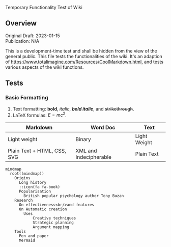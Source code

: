 <!-- Main Header -->
<span id="banner">Temporary Functionality Test of Wiki</span>

## Overview

Original Draft: 2023-01-15  
Publication: N/A  

This is a development-time test and shall be hidden from the view of the general public. This file tests the functionalities of the wiki. It's an adaption of https://www.totalimagine.com/Resources/CoolMarkdown.html, and tests various aspects of the wiki functions.

## Tests

### Basic Formatting

1. Text formatting: **bold**, *italic*, ***bold italic***, and ~~strikethrough~~.
5. LaTeX formulas: $E=mc^2$.

<!-- Table -->

|Markdown|Word Doc|Text|
|-|-|-|
|Light weight|Binary|Light Weight|
|Plain Text + HTML, CSS, SVG|XML and Indecipherable|Plain Text|

<!-- Chart -->

```mermaid
mindmap
  root((mindmap))
    Origins
      Long history
      ::icon(fa fa-book)
      Popularisation
        British popular psychology author Tony Buzan
    Research
      On effectiveness<br/>and features
      On Automatic creation
        Uses
            Creative techniques
            Strategic planning
            Argument mapping
    Tools
      Pen and paper
      Mermaid
```